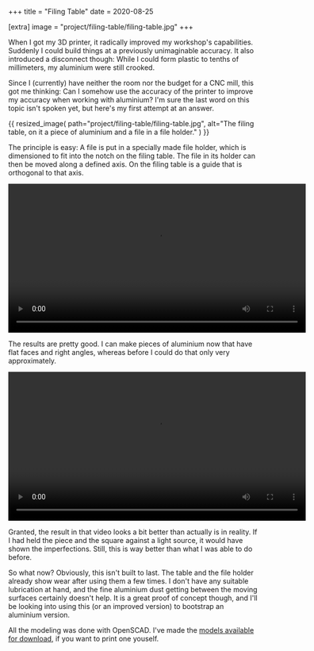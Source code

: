 +++
title = "Filing Table"
date = 2020-08-25

[extra]
image = "project/filing-table/filing-table.jpg"
+++

When I got my 3D printer, it radically improved my workshop's capabilities. Suddenly I could build things at a previously unimaginable accuracy. It also introduced a disconnect though: While I could form plastic to tenths of millimeters, my aluminium were still crooked.

Since I (currently) have neither the room nor the budget for a CNC mill, this got me thinking: Can I somehow use the accuracy of the printer to improve my accuracy when working with aluminium? I'm sure the last word on this topic isn't spoken yet, but here's my first attempt at an answer.

{{
    resized_image(
        path="project/filing-table/filing-table.jpg",
        alt="The filing table, on it a piece of aluminium and a file in a file holder."
    )
}}

The principle is easy: A file is put in a specially made file holder, which is dimensioned to fit into the notch on the filing table. The file in its holder can then be moved along a defined axis. On the filing table is a guide that is orthogonal to that axis.

<video controls width="600">
    <source src="filing-table.webm" type="video/webm" />

    Me using the filing table to work on a piece of aluminium, showing some progress on the surface.
</video>

The results are pretty good. I can make pieces of aluminium now that have flat faces and right angles, whereas before I could do that only very approximately.

<video controls width="600">
    <source src="end-result.webm" type="video/webm" />

    The end result of some filing using the filing table. Surfaces are mostly flat, and angles are mostly right, based on some eyeball-based inspection.
</video>

Granted, the result in that video looks a bit better than actually is in reality. If I had held the piece and the square against a light source, it would have shown the imperfections. Still, this is way better than what I was able to do before.

So what now? Obviously, this isn't built to last. The table and the file holder already show wear after using them a few times. I don't have any suitable lubrication at hand, and the fine aluminium dust getting between the moving surfaces certainly doesn't help. It is a great proof of concept though, and I'll be looking into using this (or an improved version) to bootstrap an aluminium version.

All the modeling was done with OpenSCAD. I've made the <a href="filing-table.zip">models available for download</a>, if you want to print one youself.
